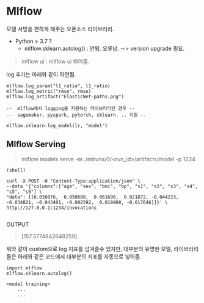 
# Mlflow

모델 서빙을 편하게 해주는 오픈소스 라이브러리. 

- Python > 3.7 ?  
    - mlflow.sklearn.autolog() : 안됨. 오류남. --> version upgrade 필요. 

> mlflow ui : mlflow ui 띄어줌. 

log 추가는 아래와 같이 하면됨. 

```
mlflow.log_param("l1_ratio", l1_ratio)
mlflow.log_metric("rmse", rmse)
mlflow.log_artifact("ElasticNet-paths.png")

--  mlflow에서 logging을 지원하는 라이브러리인 경우 -- 
--  sagemaker, pyspark, pytorch, sklearn, .. 지원 -- 

mlflow.sklearn.log_model(lr, "model")

```



## Mlflow Serving

> mlflow models serve -m ./mlruns/0/<run_id>/artifacts/model -p 1234

```
(shell)

curl -X POST -H "Content-Type:application/json" \
--data '{"columns":["age", "sex", "bmi", "bp", "s1", "s2", "s3", "s4", "s5", "s6"] \
"data": [[0.038076,  0.050680,  0.061696,  0.021872, -0.044223, -0.034821, -0.043401, -0.002592,  0.019908, -0.017646]]}' \
http://127.0.0.1:1234/invocations


```

OUTPUT 
> [157.3774842648259]


위와 같이 custom으로 log 지표를 넘겨줄수 있지만, 대부분의 유명한 모델, 라이브러리들은 아래와 같은 
코드에서 대부분의 지표를 자동으로 넣어줌. 

```
import mlflow
mlflow.sklearn.autolog()

<model training>
    ...
    ...


```